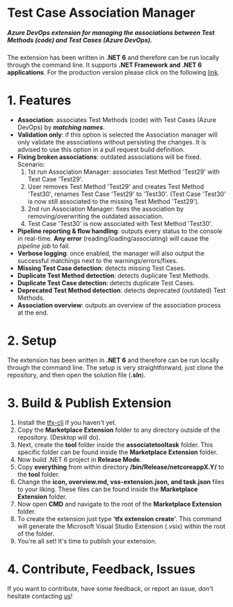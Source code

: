 # Test Case Association Manager
##### Azure DevOps extension for managing the associations between Test Methods (code) and Test Cases (Azure DevOps).
The extension has been written in **.NET 6** and therefore can be run locally through the command line. It supports **.NET Framework and .NET 6 applications**. For the production version please click on the following [link].

# 1. Features
* **Association**: associates Test Methods (code) with Test Cases (Azure DevOps) by ***matching names***.
* **Validation only**: if this option is selected the Association manager will only validate the associations without persisting the changes. It is advised to use this option in a pull request build definition. 
* **Fixing broken associations**: outdated associations will be fixed.
  Scenario: 
  1. 1st run Association Manager: associates Test Method 'Test29' with Test Case 'Test29'.
  2. User removes Test Method 'Test29' and creates Test Method 'Test30', renames Test Case 'Test29' to 'Test30'. (Test Case 'Test30' is now still associated to the missing Test Method 'Test29'). 
  3. 2nd run Association Manager: fixes the association by removing/overwriting the outdated association.
  4. Test Case 'Test30' is now associated with Test Method 'Test30'.
* **Pipeline reporting & flow handling**: outputs every status to the console in real-time. **Any error** (reading/loading/associating) will cause the *pipeline job* to fail.
* **Verbose logging**: once enabled, the manager will also output the successful matchings next to the warnings/errors/fixes.
* **Missing Test Case detection**: detects missing Test Cases.
* **Duplicate Test Method detection**: detects duplicate Test Methods.
* **Duplicate Test Case detection**: detects duplicate Test Cases.
* **Deprecated Test Method detection**: detects deprecated (outdated) Test Methods.
* **Association overview**: outputs an overview of the association process at the end.

# 2. Setup
The extension has been written in **.NET 6** and therefore can be run locally through the command line. The setup is very straightforward, just clone the repository, and then open the solution file (**.sln**).

# 3. Build & Publish Extension
1. Install the [tfx-cli] if you haven't yet.
2. Copy the **Marketplace Extension** folder to any directory outside of the repository. (Desktop will do).
3. Next, create the **tool** folder inside the **associatetooltask** folder. This specific folder can be found inside the **Marketplace Extension** folder.
4. Now build .NET 6 project in **Release Mode**.
5. Copy **everything** from within directory **/bin/Release/netcoreappX.Y/** to the **tool** folder.
6. Change the **icon, overview.md, vss-extension.json, and task.json** files to your liking. These files can be found inside the **Marketplace Extension** folder.
7. Now open **CMD** and navigate to the root of the **Marketplace Extension** folder.
8. To create the extension just type '**tfx extension create**'. This command will generate the Microsoft Visual Studio Extension (.vsix) within the root of the folder.
9. You're all set! It's time to publish your extension.

# 4. Contribute, Feedback, Issues
If you want to contribute, have some feedback, or report an issue, don't hesitate contacting [us]!


[//]: # (Reference links placement)
   [Azure DevOps Services REST API]: <https://docs.microsoft.com/en-us/rest/api/azure/devops/>
   [us]: <mailto:visualstudio@ilionx.com>
   [tfx-cli]: <https://www.npmjs.com/package/tfx-cli>
   [link]: <https://marketplace.visualstudio.com/items?itemName=ilionx.AssociateToolTask>

